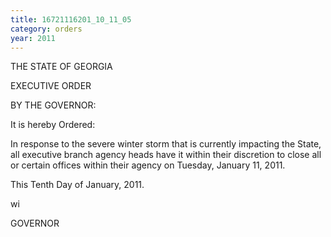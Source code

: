 ```yaml
---
title: 16721116201_10_11_05
category: orders
year: 2011
---
```

 

THE STATE OF GEORGIA

EXECUTIVE ORDER

BY THE GOVERNOR:

It is hereby Ordered:

In response to the severe winter storm that
is currently impacting the State, all executive
branch agency heads have it within their
discretion to close all or certain offices within
their agency on Tuesday, January 11, 2011.

This Tenth Day of January, 2011.

 wi

GOVERNOR

